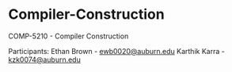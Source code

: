 # Compiler-Construction
COMP-5210 - Compiler Construction

Participants:
Ethan Brown - ewb0020@auburn.edu
Karthik Karra - kzk0074@auburn.edu

